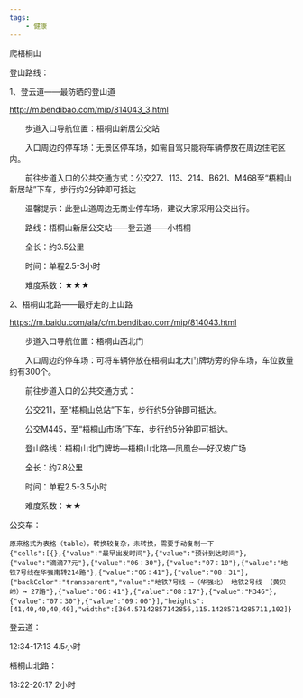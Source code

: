 ```yaml
---
tags:
    - 健康
---
```


爬梧桐山

登山路线：

1、登云道——最防晒的登山道 

 http://m.bendibao.com/mip/814043_3.html

　　步道入口导航位置：梧桐山新居公交站

　　入口周边的停车场：无景区停车场，如需自驾只能将车辆停放在周边住宅区内。

　　前往步道入口的公共交通方式：公交27、113、214、B621、M468至“梧桐山新居站”下车，步行约2分钟即可抵达

　　温馨提示：此登山道周边无商业停车场，建议大家采用公交出行。

　　路线：梧桐山新居公交站——登云道——小梧桐

　　全长：约3.5公里

　　时间：单程2.5-3小时

　　难度系数：★★★



2、梧桐山北路——最好走的上山路

https://m.baidu.com/ala/c/m.bendibao.com/mip/814043.html

　　步道入口导航位置：梧桐山西北门

　　入口周边的停车场：可将车辆停放在梧桐山北大门牌坊旁的停车场，车位数量约有300个。

　　前往步道入口的公共交通方式：

　　公交211，至“梧桐山总站”下车，步行约5分钟即可抵达。

　　公交M445，至“梧桐山市场”下车，步行约5分钟即可抵达。

　　登山路线：梧桐山北门牌坊—梧桐山北路—凤凰台—好汉坡广场

　　全长：约7.8公里

　　时间：单程2.5-3.5小时

　　难度系数：★★



公交车：

```
原来格式为表格（table），转换较复杂，未转换，需要手动复制一下
{"cells":[{},{"value":"最早出发时间"},{"value":"预计到达时间"},{"value":"滴滴77元"},{"value":"06：30"},{"value":"07：10"},{"value":"地铁7号线在华强南转214路"},{"value":"06：41"},{"value":"08：31"},{"backColor":"transparent","value":"地铁7号线 →（华强北） 地铁2号线 （黄贝岭）→ 27路"},{"value":"06：41"},{"value":"08：17"},{"value":"M346"},{"value":"07：30"},{"value":"09：00"}],"heights":[41,40,40,40,40],"widths":[364.57142857142856,115.14285714285711,102]}
```





登云道：

12:34-17:13  4.5小时

梧桐山北路：

18:22-20:17  2小时



